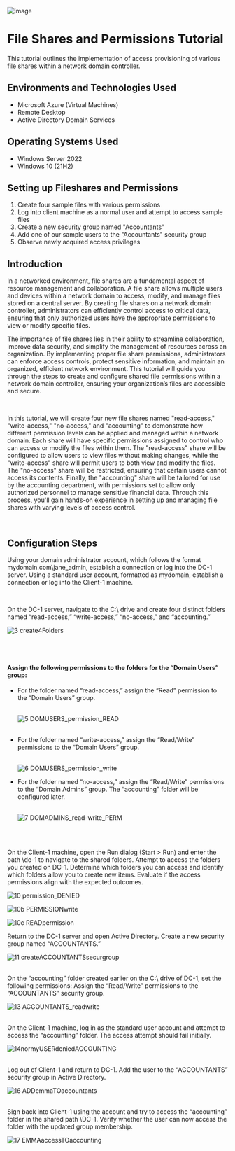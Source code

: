 <p align="center"></p>

![image](https://github.com/user-attachments/assets/cb001686-d2a4-419e-b910-b6ab5f18991f)


<h1>File Shares and Permissions Tutorial</h1>
This tutorial outlines the implementation of access provisioning of various file shares within a network domain controller.<br />






<h2>Environments and Technologies Used</h2>

- Microsoft Azure (Virtual Machines)
- Remote Desktop
- Active Directory Domain Services


<h2>Operating Systems Used </h2>

- Windows Server 2022
- Windows 10 (21H2)

<h2>Setting up Fileshares and Permissions</h2>

1. Create four sample files with various permissions
2. Log into client machine as a normal user and attempt to access sample files 
3. Create a new security group named "Accountants"
4. Add one of our sample users to the "Accountants" security group
5. Observe newly acquired access privileges

<h2>Introduction</h2>

<p>
In a networked environment, file shares are a fundamental aspect of resource management and collaboration. A file share allows multiple users and devices within a network domain to access, modify, and manage files stored on a central server. By creating file shares on a network domain controller, administrators can efficiently control access to critical data, ensuring that only authorized users have the appropriate permissions to view or modify specific files.

The importance of file shares lies in their ability to streamline collaboration, improve data security, and simplify the management of resources across an organization. By implementing proper file share permissions, administrators can enforce access controls, protect sensitive information, and maintain an organized, efficient network environment. This tutorial will guide you through the steps to create and configure shared file permissions within a network domain controller, ensuring your organization’s files are accessible and secure.
</p>
<br />
<p>In this tutorial, we will create four new file shares named "read-access," "write-access," "no-access," and "accounting" to demonstrate how different permission levels can be applied and managed within a network domain. Each share will have specific permissions assigned to control who can access or modify the files within them. The "read-access" share will be configured to allow users to view files without making changes, while the "write-access" share will permit users to both view and modify the files. The "no-access" share will be restricted, ensuring that certain users cannot access its contents. Finally, the "accounting" share will be tailored for use by the accounting department, with permissions set to allow only authorized personnel to manage sensitive financial data. Through this process, you'll gain hands-on experience in setting up and managing file shares with varying levels of access control. </p>
<br />
<h2> Configuration Steps</h2>

<p>Using your domain administrator account, which follows the format mydomain.com\jane_admin, establish a connection or log into the DC-1 server. Using a standard user account, formatted as mydomain<someuser>, establish a connection or log into the Client-1 machine.</p>

<br />

<p>On the DC-1 server, navigate to the C:\ drive and create four distinct folders named “read-access,” “write-access,” “no-access,” and “accounting.”</p>

![3 create4Folders](https://github.com/user-attachments/assets/060a75b3-a6a0-403d-8a87-0396fe43c223)

<br />
<br />

<h4> Assign the following permissions to the folders for the “Domain Users” group: </h4>
<ul>
  <li>For the folder named “read-access,” assign the “Read” permission to the “Domain Users” group. </li>
<br />
  
![5 DOMUSERS_permission_READ](https://github.com/user-attachments/assets/825125be-5f26-407d-bf7f-1de6173f8e7b)

<br />
  <li>For the folder named “write-access,” assign the “Read/Write” permissions to the “Domain Users” group.</li>
<br />
  
![6 DOMUSERS_permission_write](https://github.com/user-attachments/assets/9e9c693f-d1cf-46e1-832f-54c895a157d4)
<br />
  <li>For the folder named “no-access,” assign the “Read/Write” permissions to the “Domain Admins” group. The “accounting” folder will be configured later. </li>

<br />

![7 DOMADMINS_read-write_PERM](https://github.com/user-attachments/assets/7984b77d-cd0b-47db-8823-cb921f2e3d77)

</ul>
<br />
<br />
<p>
On the Client-1 machine, open the Run dialog (Start > Run) and enter the path \dc-1 to navigate to the shared folders. Attempt to access the folders you created on DC-1. Determine which folders you can access and identify which folders allow you to create new items. Evaluate if the access permissions align with the expected outcomes.
</p>

![10 permission_DENIED](https://github.com/user-attachments/assets/f8f2de0a-803d-419b-beb4-767d01012efd)

![10b PERMISSIONwrite](https://github.com/user-attachments/assets/c2779658-7ed7-4b76-899d-291dfd31764e)

![10c READpermission](https://github.com/user-attachments/assets/fec32282-1bfb-4e0b-bb84-4fc2c27a34c6)

<p>
  Return to the DC-1 server and open Active Directory. Create a new security group named “ACCOUNTANTS.”
</p>

![11 createACCOUNTANTSsecurgroup](https://github.com/user-attachments/assets/19ae7c6b-68a4-4892-8594-8ead4651e050)
<br />
<br />


<p>
On the “accounting” folder created earlier on the C:\ drive of DC-1, set the following permissions: Assign the “Read/Write” permissions to the “ACCOUNTANTS” security group.
</p>

![13 ACCOUNTANTS_readwrite](https://github.com/user-attachments/assets/4df84288-25d5-48f3-82a6-42131c7fde92)
<br />
<br />

<p> On the Client-1 machine, log in as the standard user account <someuser> and attempt to access the “accounting” folder. The access attempt should fail initially. </p>

![14normyUSERdeniedACCOUNTING](https://github.com/user-attachments/assets/28616e91-09f0-466e-993d-236dee5eca1b)
<br />
<br />

<p>
Log out of Client-1 and return to DC-1. Add the user <someuser> to the “ACCOUNTANTS” security group in Active Directory.
</p>

![16 ADDemmaTOaccountants](https://github.com/user-attachments/assets/887216b1-500e-426d-9aec-9ce6cddbb728)
<br />
<br />

<p>
Sign back into Client-1 using the <someuser> account and try to access the “accounting” folder in the shared path \DC-1. Verify whether the user can now access the folder with the updated group membership.
</p>

![17 EMMAaccessTOaccounting](https://github.com/user-attachments/assets/875fd060-f120-4af0-997e-0ceb1171d37c)










